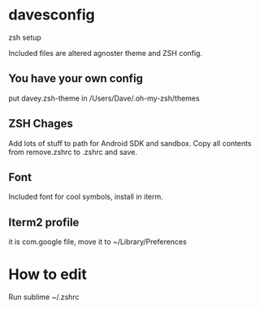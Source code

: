 davesconfig
===========

zsh setup

Included files are altered agnoster theme and ZSH config.

## You have your own config
put davey.zsh-theme in /Users/Dave/.oh-my-zsh/themes

## ZSH Chages
Add lots of stuff to path for Android SDK and sandbox.  Copy all contents from remove.zshrc to .zshrc and save.

## Font
Included font for cool symbols, install in iterm.

## Iterm2 profile
it is com.google file, move it to ~/Library/Preferences

# How to edit
Run sublime ~/.zshrc

